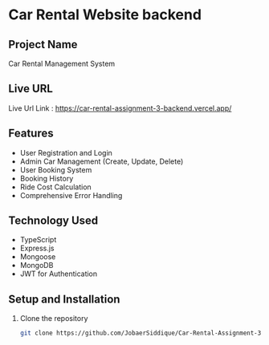 
# Car Rental Website backend

## Project Name
Car Rental Management System

## Live URL
Live Url Link : https://car-rental-assignment-3-backend.vercel.app/

## Features
- User Registration and Login
- Admin Car Management (Create, Update, Delete)
- User Booking System
- Booking History
- Ride Cost Calculation
- Comprehensive Error Handling

## Technology Used
- TypeScript
- Express.js
- Mongoose
- MongoDB
- JWT for Authentication

## Setup and Installation
1. Clone the repository
   ```bash
   git clone https://github.com/JobaerSiddique/Car-Rental-Assignment-3-backend.git